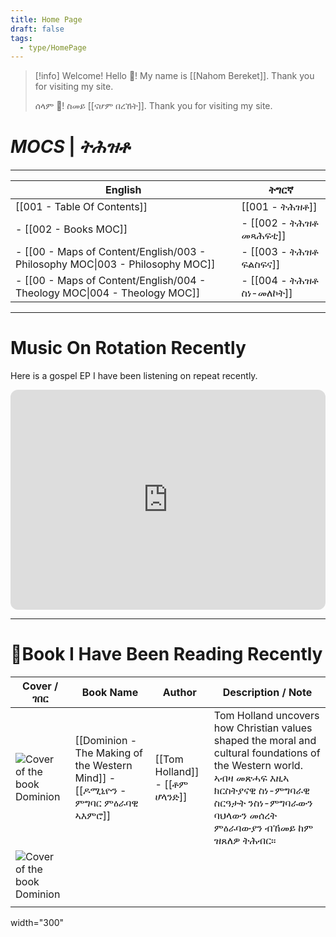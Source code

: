 ```yaml
---
title: Home Page
draft: false
tags:
  - type/HomePage
---
```

> [!info] Welcome!
> Hello 👋!
> My name is [[Nahom Bereket]]. Thank you for visiting my site.
> 
> ሰላም 👋!
> ስመይ [[ናሆም በረኸት]]. Thank you for visiting my site.

# *MOCS* | *ትሕዝቶ*
---

| English                                                                       | ትግርኛ                     |
| ----------------------------------------------------------------------------- | ------------------------ |
| [[001 - Table Of Contents]]                                                   | [[001 - ትሕዝቶ]]           |
| - [[002 - Books MOC]]                                                         | - [[002 - ትሕዝቶ መጻሕፍቲ]]   |
| - [[00 - Maps of Content/English/003 - Philosophy MOC\|003 - Philosophy MOC]] | - [[003 - ትሕዝቶ ፍልስፍና]]   |
| - [[00 - Maps of Content/English/004 - Theology MOC\|004 - Theology MOC]]     | - [[004 - ትሕዝቶ ስነ-መለኮት]] |

---
# Music On Rotation Recently
Here is a gospel EP I have been listening on repeat recently.
<iframe style="border-radius:12px" src="https://open.spotify.com/embed/album/4FJlpbrkDo1JJymeNEjHJT?utm_source=generator" width="100%" height="352" frameBorder="0" allowfullscreen="" allow="autoplay; clipboard-write; encrypted-media; fullscreen; picture-in-picture" loading="lazy"></iframe>

---
# 📔Book I Have Been Reading Recently

| Cover / ገበር                                                                                               | Book Name                                                                   | Author                        | Description / Note                                                                                                                                                                             |
| --------------------------------------------------------------------------------------------------------- | --------------------------------------------------------------------------- | ----------------------------- | ---------------------------------------------------------------------------------------------------------------------------------------------------------------------------------------------- |
| <img src="https://m.media-amazon.com/images/I/61To09iq2OL._SL1500_.jpg" alt="Cover of the book Dominion"> | [[Dominion - The Making of the Western Mind]] - [[ዶሚኒዮን - ምግባር ምዕራባዊ ኣእምሮ]] | [[Tom Holland]] - [[ቶም ሆላንድ]] | Tom Holland uncovers how Christian values shaped the moral and cultural foundations of the Western world. ኣብዛ መጽሓፍ እዚኣ ክርስትያናዊ ስነ-ምግባራዊ ስርዓታት ንስነ-ምግባራውን ባህላውን መሰረት ምዕራባውያን ብኸመይ ከም ዝጸለዎ ትሕብር። |
| <img src="https://m.media-amazon.com/images/I/61To09iq2OL._SL1500_.jpg" alt="Cover of the book Dominion"> |                                                                             |                               |                                                                                                                                                                                                |
|                                                                                                           |                                                                             |                               |                                                                                                                                                                                                |
 
 
 width="300"



